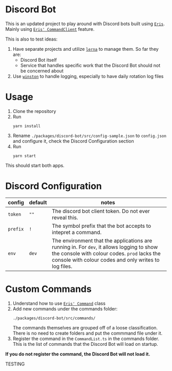 # Discord Bot

This is an updated project to play around with Discord bots built using [`Eris`](https://github.com/abalabahaha/eris). Mainly using [`Eris' CommandClient`](https://abal.moe/Eris/docs/0.17.1/CommandClient) feature.

This is also to test ideas:

1. Have separate projects and utilize [`lerna`](https://github.com/lerna/lerna) to manage them. So far they are:
    - Discord Bot itself
    - Service that handles specific work that the Discord Bot should not be concerned about
1. Use [`winston`](https://github.com/winstonjs/winston) to handle logging, especially to have daily rotation log files

# Usage
1. Clone the repository
1. Run
    ```
    yarn install
    ```
1. Rename `./packages/discord-bot/src/config-sample.json` to `config.json` and configure it, check the Discord Configuration section
1. Run
    ```
    yarn start
    ```

This should start both apps.

# Discord Configuration
| config | default | notes |
| - | - | - |
| `token` | `""` | The discord bot client token. Do not ever reveal this.
| `prefix` | `!` | The symbol prefix that the bot accepts to intepret a command.
| `env` | `dev` | The environment that the applications are running in. For `dev`, it allows logging to show the console with colour codes. `prod` lacks the console with colour codes and only writes to log files.

# Custom Commands
1. Understand how to use [`Eris' Command`](https://abal.moe/Eris/docs/0.17.1/Command) class
1. Add new commands under the commands folder:
    ```
    ./packages/discord-bot/src/commands/
    ```
    The commands themselves are grouped off of a loose classification. There is no need to create folders and put the commmand file under it.
1. Register the command in the `CommandList.ts` in the commands folder. This is the list of commands that the Discord Bot will load on startup.

**If you do not register the command, the Discord Bot will not load it.**

TESTING